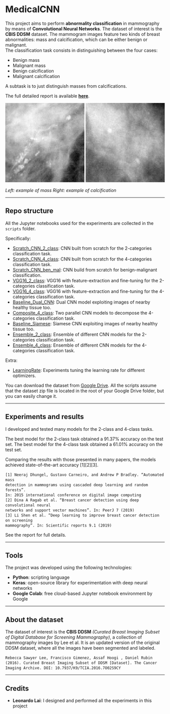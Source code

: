 # MedicalCNN

This project aims to perform **abnormality classification** in mammography by means of **Convolutional Neural Networks**. The dataset of interest is the **CBIS DDSM** dataset. The mammogram images feature two kinds of breast abnormalities: mass and calcification, which can be either benign or malignant.  
The classification task consists in distinguishing between the four cases:

- Benign mass
- Malignant mass
- Benign calcification
- Malignant calcification

A subtask is to just distinguish masses from calcifications.

The full detailed report is available [**here**](https://github.com/leoll2/MedicalCNN/blob/master/report.pdf).

<img src="img/calcification.png" width="250"/> <img src="img/mass.png" width="250"/>  

*Left: example of mass*
*Right: example of calcification*

---

## Repo structure

All the Jupyter notebooks used for the experiments are collected in the `scripts` folder.

Specifically:

- [Scratch_CNN_2_class](https://github.com/leoll2/MedicalCNN/blob/master/scripts/Scratch_CNN_2_class.ipynb): CNN built from scratch for the 2-categories classification task.
- [Scratch_CNN_4_class](https://github.com/leoll2/MedicalCNN/blob/master/scripts/Scratch_CNN_4_class.ipynb): CNN built from scratch for the 4-categories classification task.
- [Scratch_CNN_ben_mal](https://github.com/leoll2/MedicalCNN/blob/master/scripts/Scratch_CNN_ben_mal.ipynb): CNN build from scratch for benign-malignant classification.
- [VGG16_2_class](https://github.com/leoll2/MedicalCNN/blob/master/scripts/VGG16_2_class.ipynb): VGG16 with feature-extraction and fine-tuning for the 2-categories classification task.
- [VGG16_4_class](https://github.com/leoll2/MedicalCNN/blob/master/scripts/VGG16_4_class.ipynb): VGG16 with feature-extraction and fine-tuning for the 4-categories classification task.
- [Baseline_Dual_CNN](https://github.com/leoll2/MedicalCNN/blob/master/scripts/Baseline_Dual_CNN.ipynb): Dual CNN model exploiting images of nearby healthy tissue too.
- [Composite_4_class](https://github.com/leoll2/MedicalCNN/blob/master/scripts/Composite_4_class.ipynb): Two parallel CNN models to decompose the 4-categories classification task.
- [Baseline_Siamese](https://github.com/leoll2/MedicalCNN/blob/master/scripts/Baseline_Siamese.ipynb): Siamese CNN exploiting images of nearby healthy tissue too.
- [Ensemble_2_class](https://github.com/leoll2/MedicalCNN/blob/master/scripts/Ensemble_2_class.ipynb): Ensemble of different CNN models for the 2-categories classification task.
- [Ensemble_4_class](https://github.com/leoll2/MedicalCNN/blob/master/scripts/Ensemble_2_class.ipynb): Ensemble of different CNN models for the 4-categories classification task.

Extra: 

- [LearningRate](https://github.com/leoll2/MedicalCNN/blob/master/scripts/LearningRate.ipynb): Experiments tuning the learning rate for different optimizers.

You can download the dataset from [Google Drive](https://drive.google.com/open?id=1bCzrSgELJPP2Me7wIvWX-ck9OAdHDUp6). All the scripts assume that the dataset zip file is located in the root of your Google Drive folder, but you can easily change it.

---

## Experiments and results

I developed and tested many models for the 2-class and 4-class tasks.

The best model for the 2-class task obtained a 91.37% accuracy on the test set.
The best model for the 4-class task obtained a 61.01% accuracy on the test set.

Comparing the results with those presented in many papers, the models achieved state-of-the-art accuracy [1][2][3].

```
[1] Neeraj Dhungel, Gustavo Carneiro, and Andrew P Bradley. “Automated mass
detection in mammograms using cascaded deep learning and random forests”.
In: 2015 international conference on digital image computing
[2] Dina A Ragab et al. “Breast cancer detection using deep convolutional neural
networks and support vector machines”. In: PeerJ 7 (2019)   
[3] Li Shen et al. “Deep learning to improve breast cancer detection on screening
mammography”. In: Scientific reports 9.1 (2019)  
```

See the report for full details.

---

## Tools

The project was developed using the following technologies:
- **Python**: scripting language
- **Keras**: open-source library for experimentation with deep neural networks
- **Google Colab**: free cloud-based Jupyter notebook environment by Google

---

## About the dataset

The dataset of interest is the **CBIS DDSM** *(Curated Breast Imaging Subset of Digital Database for Screening Mammography)*, a collection of mammography images by Lee et al. It is an updated version of the original DDSM dataset, where all the images have been segmented and labeled.
```
Rebecca Sawyer Lee, Francisco Gimenez, Assaf Hoogi , Daniel Rubin  (2016). Curated Breast Imaging Subset of DDSM [Dataset]. The Cancer Imaging Archive. DOI: 10.7937/K9/TCIA.2016.7O02S9CY
```

---

## Credits

- **Leonardo Lai**: I designed and performed all the experiments in this project
